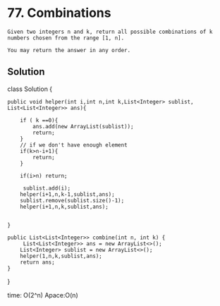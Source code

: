 # 77. Combinations
``` PS
Given two integers n and k, return all possible combinations of k numbers chosen from the range [1, n].

You may return the answer in any order.
```

## Solution
class Solution {
    
    public void helper(int i,int n,int k,List<Integer> sublist, List<List<Integer>> ans){
        
        if ( k ==0){
            ans.add(new ArrayList(sublist));
            return;
        }
        // if we don't have enough element
        if(k>n-i+1){
            return;
        }
        
        if(i>n) return;
        
         sublist.add(i);
        helper(i+1,n,k-1,sublist,ans);
        sublist.remove(sublist.size()-1);
        helper(i+1,n,k,sublist,ans);
        
        
    }
    
    public List<List<Integer>> combine(int n, int k) {
         List<List<Integer>> ans = new ArrayList<>();
        List<Integer> sublist = new ArrayList<>();
        helper(1,n,k,sublist,ans);
        return ans;
    }
}

time: O(2^n)
Apace:O(n)